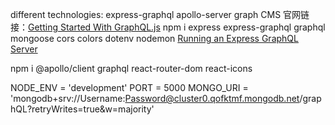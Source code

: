different technologies:
express-graphql
apollo-server
graph CMS
官网链接：[Getting Started With GraphQL.js](https://graphql.org/graphql-js/)
npm i express express-graphql graphql mongoose cors colors dotenv nodemon
[Running an Express GraphQL Server](https://graphql.org/graphql-js/running-an-express-graphql-server/)



npm i @apollo/client graphql react-router-dom react-icons

NODE_ENV = 'development'
PORT = 5000
MONGO_URI = 'mongodb+srv://Username:Password@cluster0.qofktmf.mongodb.net/graphQL?retryWrites=true&w=majority'

